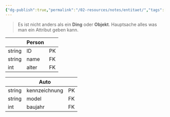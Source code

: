 ```yaml
---
{"dg-publish":true,"permalink":"/02-resources/notes/entitaet/","tags":["informatik/datenbank","psychologie"],"noteIcon":"","updated":"2025-09-10T16:38:17.462+02:00"}
---
```


> Es ist nicht anders als ein **Ding** oder **Objekt**.
> Hauptsache alles was man ein Attribut geben kann.

|        | Person |     |
| ------ | ------ | --- |
| string | ID     | PK  |
| string | name   | FK  |
| int    | alter  | FK  |

|        | Auto          |     |
| ------ | ------------- | --- |
| string | kennzeichnung | PK  |
| string | model         | FK  |
| int    | baujahr       | FK  |
